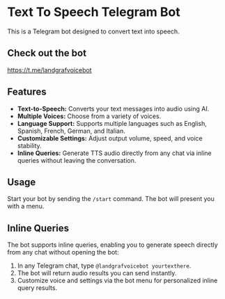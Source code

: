 # Text To Speech Telegram Bot

This is a Telegram bot designed to convert text into speech.

## Check out the bot

https://t.me/landgrafvoicebot

## Features

- **Text-to-Speech:** Converts your text messages into audio using AI.
- **Multiple Voices:** Choose from a variety of voices.
- **Language Support:** Supports multiple languages such as English, Spanish, French, German, and Italian.
- **Customizable Settings:** Adjust output volume, speed, and voice stability.
- **Inline Queries:** Generate TTS audio directly from any chat via inline queries without leaving the conversation.

## Usage

Start your bot by sending the `/start` command. The bot will present you with a menu.

## Inline Queries

The bot supports inline queries, enabling you to generate speech directly from any chat without opening the bot:

1. In any Telegram chat, type `@landgrafvoicebot yourtexthere`.
2. The bot will return audio results you can send instantly.
3. Customize voice and settings via the bot menu for personalized inline query results.
